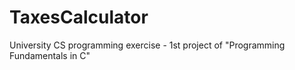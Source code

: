 # TaxesCalculator
University CS programming exercise - 1st project of "Programming Fundamentals in C"
